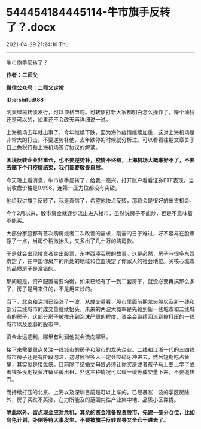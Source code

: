 # 544454184445114-牛市旗手反转了？.docx

2021-04-29 21:24:16 Thu

----

牛市旗手反转了？

__作者：二师父__

__微信公众号：二师父定投__

__ID:ershifudt88__

明天绿茵转债发行，可以顶格申购。可转债打新大家都明白怎么操作了，赚个油钱还是可以的，如果还不会改天再详细说一说。

上海机场去年就出事了，今年继续下跌，因为海外疫情继续加重，这对上海机场是非常大的打击。不要逆势补他，去年跌停的时候就分析过。可以看看往期文章关于日上免税行和上海机场签订协议的解读。

__困境反转企业非重仓，也不要逆势补，疫情不终结，上海机场大概率好不了，不要去赌下个月疫情结束，我们都要敬畏自然。__

今天晚上看消息，牛市旗手反转了，给我一高兴，打开账户看看证券ETF表现。当前收盘价格是0\.996，连第一压力位都没有突破。

他给我讲旗手反转了，我是真信了，希望他快点反转，那将会是很好的出货机会。

今年2月以来，股市资金就逐步流出进入楼市，虽然说房子不能炒，但是不意味着不能买。

大部分家庭都有首次购房或者二次改善的需求，刚需的日子难过，好不容易在股市挣了一点，当房价稍微抬头，又多出了几十万的购房款。

于是就会出现投资者卖出股票，东拼西凑买房的故事。这是必然，房子与很多东西绑定了，在中国你房产的所处的地域和位置决定了你家人的社会地位。买核心城市的品质房子是没错的。

那问题是，资产配置需要均衡，如果已经有了一到二套房子，就没必要再搞那么多了，房子是用来住的，不是用来炒的。

当下，北京和深圳已经涨了一波，从成交量看，股市里面前期龙头股以及新一线和部分二线城市的成交量继续抬头，未来的两波大概率是先轮到新一线城市和二线城市的房子，这部分房子被推升到泡沫严重的程度，资金会继续回流到被打压的一线城市以及萎靡的股市中。

资金永远逐利，哪里有利润他就会流向哪里。

接下来需要重点关注一线城市的房子和股市的龙头企业。二线和江浙一代的三四线城市房子还是有阶段泡沫，这时候很多人一定会咬碎牙冲进去，然后短期吃点鱼尾，其实就是接盘侠。目前除了结婚丈母娘必须让你买房或者孩子马上要上学了或者钱多没地投资准备买房出租，非这三种情况可以缓一缓等成交量下来，不要追热门。

而持续打压的北京、上海以及深圳目前是可以上车的，已经暴涨一波的学区房除外，房子买跌不买涨，在力所能及的范围内往产业集中地、品质小区靠拢。

__除此以外，留点现金应对危机，其余的资金准备投资股市，先建一部分仓位，比如乌龟计划，卧倒等待大事发生，不要被旗手反转误导又全仓干进去了。__

